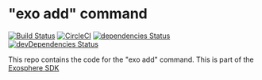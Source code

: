 # "exo add" command

[![Build Status](https://travis-ci.org/Originate/exo-add.svg?branch=master)](https://travis-ci.org/Originate/exo-add)
[![CircleCI](https://circleci.com/gh/Originate/exo-add.svg?style=shield)](https://circleci.com/gh/Originate/exo-add)
[![dependencies Status](https://david-dm.org/Originate/exo-add/status.svg)](https://david-dm.org/Originate/exo-add)
[![devDependencies Status](https://david-dm.org/Originate/exo-add/dev-status.svg)](https://david-dm.org/Originate/exo-add?type=dev)

This repo contains the code for the "exo add" command.
This is part of the [Exosphere SDK](https://github.com/Originate/exosphere-sdk)

